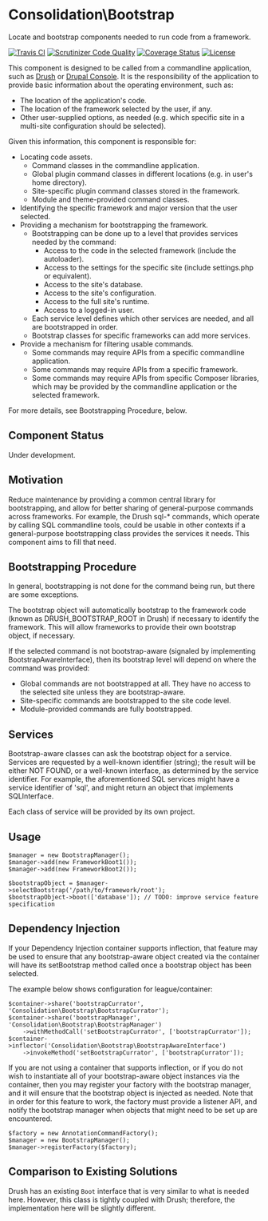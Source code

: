 # Consolidation\Bootstrap

Locate and bootstrap components needed to run code from a framework.

[![Travis CI](https://travis-ci.org/consolidation/bootstrap.svg?branch=master)](https://travis-ci.org/consolidation/bootstrap) 
[![Scrutinizer Code Quality](https://scrutinizer-ci.com/g/consolidation/bootstrap/badges/quality-score.png?b=master)](https://scrutinizer-ci.com/g/consolidation/bootstrap/?branch=master)
[![Coverage Status](https://coveralls.io/repos/github/consolidation/bootstrap/badge.svg?branch=master)](https://coveralls.io/github/consolidation/bootstrap?branch=master)
[![License](https://poser.pugx.org/consolidation/bootstrap/license)](https://packagist.org/packages/consolidation/bootstrap)

This component is designed to be called from a commandline application, such as [Drush](https://github.com/drush-ops/drush) or [Drupal Console](https://github.com/hechoendrupal/DrupalConsole). It is the responsibility of the application to provide basic information about the operating environment, such as:

- The location of the application's code.
- The location of the framework selected by the user, if any.
- Other user-supplied options, as needed (e.g. which specific site in a multi-site configuration should be selected).

Given this information, this component is responsible for:

- Locating code assets.
  - Command classes in the commandline application.
  - Global plugin command classes in different locations (e.g. in user's home directory).
  - Site-specific plugin command classes stored in the framework.
  - Module and theme-provided command classes.
- Identifying the specific framework and major version that the user selected.
- Providing a mechanism for bootstrapping the framework.
  - Bootstrapping can be done up to a level that provides services needed by the command:
    - Access to the code in the selected framework (include the autoloader).
    - Access to the settings for the specific site (include settings.php or equivalent).
    - Access to the site's database.
    - Access to the site's configuration.
    - Access to the full site's runtime.
    - Access to a logged-in user.
  - Each service level defines which other services are needed, and all are bootstrapped in order.
  - Bootstrap classes for specific frameworks can add more services.
- Provide a mechanism for filtering usable commands.
  - Some commands may require APIs from a specific commandline application.
  - Some commands may require APIs from a specific framework.
  - Some commands may require APIs from specific Composer libraries, which may be provided by the commandline application or the selected framework.

For more details, see Bootstrapping Procedure, below.

## Component Status

Under development.

## Motivation

Reduce maintenance by providing a common central library for bootstrapping, and allow for better sharing of general-purpose commands across frameworks. For example, the Drush sql-* commands, which operate by calling SQL commandline tools, could be usable in other contexts if a general-purpose bootstrapping class provides the services it needs. This component aims to fill that need.

## Bootstrapping Procedure
In general, bootstrapping is not done for the command being run, but there are some exceptions.

The bootstrap object will automatically bootstrap to the framework code (known as DRUSH_BOOTSTRAP_ROOT in Drush) if necessary to identify the framework. This will allow frameworks to provide their own bootstrap object, if necessary.

If the selected command is not bootstrap-aware (signaled by implementing BootstrapAwareInterface), then its bootstrap level will depend on where the command was provided:

- Global commands are not bootstrapped at all. They have no access to the selected site unless they are bootstrap-aware.
- Site-specific commands are bootstrapped to the site code level.
- Module-provided commands are fully bootstrapped.

## Services
Bootstrap-aware classes can ask the bootstrap object for a service. Services are requested by a well-known identifier (string); the result will be either NOT FOUND, or a well-known interface, as determined by the service identifier. For example, the aforementioned SQL services might have a service identifier of 'sql', and might return an object that implements SQLInterface.

Each class of service will be provided by its own project.

## Usage
```
$manager = new BootstrapManager();
$manager->add(new FrameworkBoot1());
$manager->add(new FrameworkBoot2());

$bootstrapObject = $manager->selectBootstrap('/path/to/framework/root');
$bootstrapObject->boot(['database']); // TODO: improve service feature specification
```
## Dependency Injection
If your Dependency Injection container supports inflection, that feature may be used to ensure that any bootstrap-aware object created via the container will have its setBootstrap method called once a bootstrap object has been selected.

The example below shows configuration for league/container:
```
$container->share('bootstrapCurrator', 'Consolidation\Bootstrap\BootstrapCurrator');
$container->share('bootstrapManager', 'Consolidation\Bootstrap\BootstrapManager')
    ->withMethodCall('setBootstrapCurrator', ['bootstrapCurrator']);
$container->inflector('Consolidation\Bootstrap\BootstrapAwareInterface')
    ->invokeMethod('setBootstrapCurrator', ['bootstrapCurrator']);
```
If you are not using a container that supports inflection, or if you do not wish to instantiate all of your bootstrap-aware object instances via the container, then you may register your factory with the bootstrap manager, and it will ensure that the bootstrap object is injected as needed. Note that in order for this feature to work, the factory must provide a listener API, and notify the bootstrap manager when objects that might need to be set up are encountered.
```
$factory = new AnnotationCommandFactory();
$manager = new BootstrapManager();
$manager->registerFactory($factory);
```
## Comparison to Existing Solutions

Drush has an existing `Boot` interface that is very similar to what is needed here. However, this class is tightly coupled with Drush; therefore, the implementation here will be slightly different.
